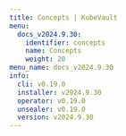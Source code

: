 ```yaml
---
title: Concepts | KubeVault
menu:
  docs_v2024.9.30:
    identifier: concepts
    name: Concepts
    weight: 20
menu_name: docs_v2024.9.30
info:
  cli: v0.19.0
  installer: v2024.9.30
  operator: v0.19.0
  unsealer: v0.19.0
  version: v2024.9.30
---
```


